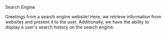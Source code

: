 Search Engine

Greetings from a search engine website! Here, we retrieve information from websites and present it to the user. Additionally, we have the ability to display a user's search history on the search engine.

